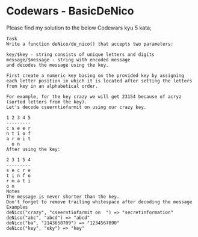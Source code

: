 # Codewars - BasicDeNico

Please find my solution to the below Codewars kyu 5 kata;

    Task
    Write a function deNico/de_nico() that accepts two parameters:

    key/$key - string consists of unique letters and digits
    message/$message - string with encoded message
    and decodes the message using the key.

    First create a numeric key basing on the provided key by assigning each letter position in which it is located after setting the letters from key in an alphabetical order.

    For example, for the key crazy we will get 23154 because of acryz (sorted letters from the key).
    Let's decode cseerntiofarmit on using our crazy key.

    1 2 3 4 5
    ---------
    c s e e r
    n t i o f
    a r m i t
      o n   
    After using the key:

    2 3 1 5 4
    ---------
    s e c r e
    t i n f o
    r m a t i
    o n
    Notes
    The message is never shorter than the key.
    Don't forget to remove trailing whitespace after decoding the message
    Examples
    deNico("crazy", "cseerntiofarmit on  ") => "secretinformation"
    deNico("abc", "abcd") => "abcd"
    deNico("ba", "2143658709") => "1234567890"
    deNico("key", "eky") => "key" 
